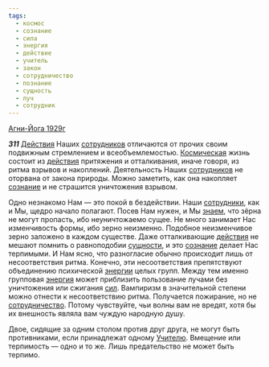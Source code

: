 ```yaml
---
tags:
  - космос
  - сознание
  - сила
  - энергия
  - действие
  - учитель
  - закон
  - сотрудничество
  - познание
  - сущность
  - луч
  - сотрудник
---
```


[Агни-Йога 1929г](/agni/1929)

___311___
[Действия](/tag/#действие) Наших [сотрудников](/tag/#сотрудник) отличаются от прочих своим подвижным стремлением и всеобъемлемостью. [Космическая](/tag/#космос) жизнь состоит из [действия](/tag/#действие) притяжения и отталкивания, иначе говоря, из ритма взрывов и накоплений. Деятельность Наших [сотрудников](/tag/#сотрудник) не оторвана от закона природы. Можно заметить, как она накопляет [сознание](/tag/#сознание) и не страшится уничтожения взрывом.   

Одно незнакомо Нам — это покой в бездействии. Наши [сотрудники](/tag/#сотрудник), как и Мы, щедро начало полагают. Посев Нам нужен, и Мы [знаем](/tag/#познание), что зёрна не могут пропасть, ибо неуничтожаемо сущее. Не много занимает Нас изменчивость формы, ибо зерно неизменно. Подобное неизменчивое зерно заложено в каждом существе. Даже отталкивающие [действия](/tag/#действие) не мешают помнить о равноподобии [сущности](/tag/#сущность), и это [сознание](/tag/#сознание) делает Нас терпимыми. И Нам ясно, что разногласие обычно происходит лишь от несоответствия ритма. Конечно, эти несоответствия препятствуют объединению психической [энергии](/tag/#[энергия](/tag/#энергия)) целых групп. Между тем именно групповая [энергия](/tag/#энергия) может приблизить пользование лучами без уничтожения или сжигания [сил](/tag/#сила). Вампиризм в значительной степени можно отнести к несоответствию ритма. Получается пожирание, но не [сотрудничество](/tag/#сотрудничество). Потому чувствуйте, чьи волны вам не вредят, хотя бы их внешность являла вам чуждую народную душу.   

Двое, сидящие за одним столом против друг друга, не могут быть противниками, если принадлежат одному [Учителю](/tag/#учитель). Вмещение или терпимость — одно и то же. Лишь предательство не может быть терпимо.